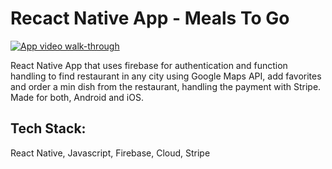 # Recact Native App - Meals To Go

[![App video walk-through](https://www.youtube.com/watch?v=3wprBN1H6gs&ab_channel=Mar%C3%ADadelMarV%C3%A1squez)](https://www.youtube.com/watch?v=3wprBN1H6gs&ab_channel=Mar%C3%ADadelMarV%C3%A1squez "App video walk-through")

React Native App that uses firebase for authentication and function handling to find restaurant in any city using Google Maps API, add favorites and order a min dish from the restaurant, handling the payment with Stripe. Made for both, Android and iOS.

## Tech Stack:

React Native, Javascript, Firebase, Cloud, Stripe
